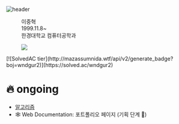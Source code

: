 ![header](https://capsule-render.vercel.app/api?type=waving&color=gradient&height=120&text=Junghyeok%20Lee&fontSize=42&fontAlign=24)
<dir>
  <p>
    이중혁<br>
    1999.11.8~<br>
    한경대학교 컴퓨터공학과<br>
  </p>
  <img src= "[![SolvedAC tier](http://mazassumnida.wtf/api/v2/generate_badge?boj=wndgur2)](https://solved.ac/wndgur2)" />
</dir>
[![SolvedAC tier](http://mazassumnida.wtf/api/v2/generate_badge?boj=wndgur2)](https://solved.ac/wndgur2)

# 🔥 ongoing
- [알고리즘](https://github.com/leejunghyeokWN/study_algorithm)
- 🕸️ Web Documentation: 포트폴리오 페이지 (기획 단계 🐣)
